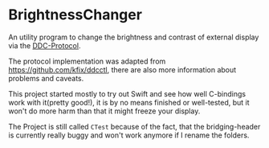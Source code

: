 # BrightnessChanger
An utility program to change the brightness and contrast of external display via the [DDC-Protocol](https://de.wikipedia.org/wiki/Display_Data_Channel).

The protocol implementation was adapted from https://github.com/kfix/ddcctl, there are also more information about problems and caveats.

This project started mostly to try out Swift and see how well C-bindings work with it(pretty good!), it is by no means finished or well-tested, but
it won't do more harm than that it might freeze your display.

The Project is still called `CTest` because of the fact, that the bridging-header is currently really buggy and won't work anymore if I rename the folders.
